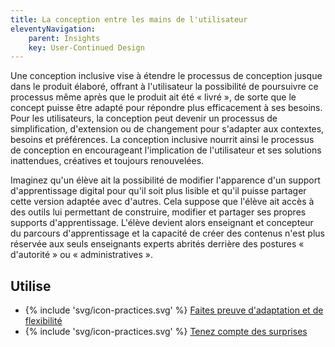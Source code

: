 ```yaml
---
title: La conception entre les mains de l'utilisateur
eleventyNavigation:
    parent: Insights
    key: User-Continued Design
---
```


Une conception inclusive vise à étendre le processus de conception jusque dans le produit élaboré, offrant à
l'utilisateur la possibilité de poursuivre ce processus même après que le produit ait été « livré », de sorte que le
concept puisse être adapté pour répondre plus efficacement à ses besoins. Pour les utilisateurs, la conception peut
devenir un processus de simplification, d'extension ou de changement pour s'adapter aux contextes, besoins et
préférences. La conception inclusive nourrit ainsi le processus de conception en encourageant l'implication de
l'utilisateur et ses solutions inattendues, créatives et toujours renouvelées.

Imaginez qu'un élève ait la possibilité de modifier l'apparence d'un support d'apprentissage digital pour qu'il soit
plus lisible et qu'il puisse partager cette version adaptée avec d'autres. Cela suppose que l'élève ait accès à des
outils lui permettant de construire, modifier et partager ses propres supports d'apprentissage. L'élève devient alors
enseignant et concepteur du parcours d'apprentissage et la capacité de créer des contenus n'est plus réservée aux seuls
enseignants experts abrités derrière des postures « d'autorité » ou « administratives ».

## Utilise

* {% include 'svg/icon-practices.svg' %} [Faites preuve d'adaptation et de flexibilité](../../pratiques/faites-preuve-dadaptation-et-de-flexibilite/)
* {% include 'svg/icon-practices.svg' %} [Tenez compte des surprises](../../pratiques/tenez-compte-des-surprises/)
